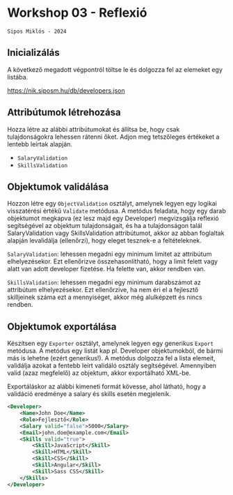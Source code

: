 # Workshop 03 - Reflexió

    Sipos Miklós - 2024

## Inicializálás

A következő megadott végpontról töltse le és dolgozza fel az elemeket egy listába.

<https://nik.siposm.hu/db/developers.json>

## Attribútumok létrehozása

Hozza létre az alábbi attribútumokat és állítsa be, hogy csak tulajdonságokra lehessen rátenni őket. Adjon meg tetszőleges értékeket a lentebb leírtak alapján.

- `SalaryValidation`
- `SkillsValidation`

## Objektumok validálása

Hozzon létre egy `ObjectValidation` osztályt, amelynek legyen egy logikai visszatérési értékű `Validate` metódusa. A metódus feladata, hogy egy darab objektumot megkapva (ez lesz majd egy Developer) megvizsgálja reflexió segítségével az objektum tulajdonságait, és ha a tulajdonságon talál SalaryValidation vagy SkillsValidation attribútumot, akkor az abban foglaltak alapján levalidálja (ellenőrzi), hogy eleget tesznek-e a feltételeknek.

`SalaryValidation`: lehessen megadni egy minimum limitet az attribútum elhelyezésekor. Ezt ellenőrizve összehasonlítható, hogy a limit felett vagy alatt van adott developer fizetése. Ha felette van, akkor rendben van.

`SkillsValidation`: lehessen megadni egy minimum darabszámot az attribútum elhelyezésekor. Ezt ellenőrzive, ha nem éri el a fejlesztő skilljeinek száma ezt a mennyiséget, akkor még alulképzett és nincs rendben.

## Objektumok exportálása

Készítsen egy `Exporter` osztályt, amelynek legyen egy generikus `Export` metódusa. A metódus egy listát kap pl. Developer objektumokból, de bármi más is lehetne (ezért generikus!). A metódus dolgozza fel a lista elemeit, validálja azokat a fentebb leírt validáló osztály segítségével. Amennyiben valid (azaz megfelelő) az objektum, akkor exportálható XML-be.

Exportáláskor az alábbi kimeneti formát kövesse, ahol látható, hogy a validáció eredménye a salary és skills esetén megjelenik.

```xml
<Developer>
    <Name>John Doe</Name>
    <Role>Fejlesztő</Role>
    <Salary valid="false">5000</Salary>
    <Email>john.doe@example.com</Email>
    <Skills valid="true">
        <Skill>JavaScript</Skill>
        <Skill>HTML</Skill>
        <Skill>CSS</Skill>
        <Skill>Angular</Skill>
        <Skill>Sass CSS</Skill>
    </Skills>
</Developer>
```
